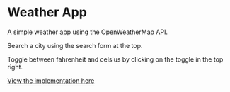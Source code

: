 # Weather App

A simple weather app using the OpenWeatherMap API.

Search a city using the search form at the top.

Toggle between fahrenheit and celsius by clicking on the toggle in the top right.

[View the implementation here](https://aderose.github.io/weather-app/dist/index.html)
